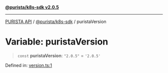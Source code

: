 [**@purista/k8s-sdk v2.0.5**](../README.md)

***

[PURISTA API](../../../packages.md) / [@purista/k8s-sdk](../README.md) / puristaVersion

# Variable: puristaVersion

> `const` **puristaVersion**: `"2.0.5"` = `'2.0.5'`

Defined in: [version.ts:1](https://github.com/puristajs/purista/blob/master/packages/k8s-sdk/src/version.ts#L1)
